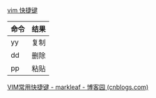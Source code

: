 [vim 快捷键](https://zhuanlan.zhihu.com/p/155973403)

| 命令  | 结果  |
| --- | --- |
| yy  | 复制  |
| dd  | 删除  |
| pp  | 粘贴  |

[VIM常用快捷键 - markleaf - 博客园 (cnblogs.com)](https://www.cnblogs.com/markleaf/p/7808817.html)
